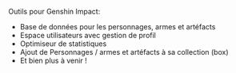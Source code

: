 Outils pour Genshin Impact:
- Base de données pour les personnages, armes et artéfacts
- Espace utilisateurs avec gestion de profil
- Optimiseur de statistiques
- Ajout de Personnages / armes et artéfacts à sa collection (box)
- Et bien plus à venir !
